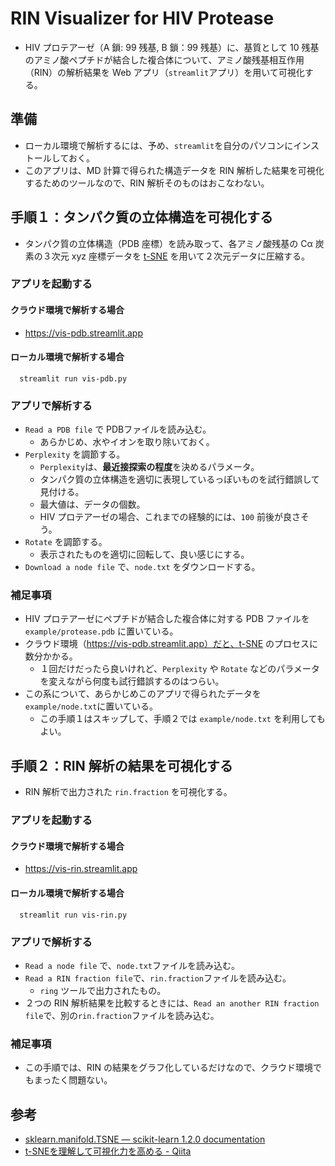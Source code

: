 # RIN Visualizer for HIV Protease

- HIV プロテアーゼ（A 鎖: 99 残基, B 鎖：99 残基）に、基質として 10 残基のアミノ酸ペプチドが結合した複合体について、アミノ酸残基相互作用（RIN）の解析結果を Web アプリ（`streamlit`アプリ）を用いて可視化する。

## 準備

- ローカル環境で解析するには、予め、`streamlit`を自分のパソコンにインストールしておく。
- このアプリは、MD 計算で得られた構造データを RIN 解析した結果を可視化するためのツールなので、RIN 解析そのものはおこなわない。

## 手順１：タンパク質の立体構造を可視化する

- タンパク質の立体構造（PDB 座標）を読み取って、各アミノ酸残基の Cα 炭素の３次元 xyz 座標データを [t-SNE](https://w.wiki/6CXt) を用いて２次元データに圧縮する。

### アプリを起動する

#### クラウド環境で解析する場合

- https://vis-pdb.streamlit.app

#### ローカル環境で解析する場合

      streamlit run vis-pdb.py

### アプリで解析する

- `Read a PDB file` で PDBファイルを読み込む。
  - あらかじめ、水やイオンを取り除いておく。
- `Perplexity` を調節する。
  - `Perplexity`は、**最近接探索の程度**を決めるパラメータ。
  - タンパク質の立体構造を適切に表現しているっぽいものを試行錯誤して見付ける。
  - 最大値は、データの個数。
  - HIV プロテアーゼの場合、これまでの経験的には、`100` 前後が良さそう。
- `Rotate` を調節する。
  - 表示されたものを適切に回転して、良い感じにする。
- `Download a node file` で、`node.txt` をダウンロードする。

### 補足事項

- HIV プロテアーゼにペプチドが結合した複合体に対する PDB ファイルを `example/protease.pdb` に置いている。
- クラウド環境（https://vis-pdb.streamlit.app）だと、t-SNE のプロセスに数分かかる。
  - １回だけだったら良いけれど、`Perplexity` や `Rotate` などのパラメータを変えながら何度も試行錯誤するのはつらい。
- この系について、あらかじめこのアプリで得られたデータを`example/node.txt`に置いている。
  - この手順１はスキップして、手順２では `example/node.txt` を利用してもよい。

## 手順２：RIN 解析の結果を可視化する

- RIN 解析で出力された `rin.fraction` を可視化する。

### アプリを起動する

#### クラウド環境で解析する場合

- https://vis-rin.streamlit.app

#### ローカル環境で解析する場合

      streamlit run vis-rin.py

### アプリで解析する

- `Read a node file` で、`node.txt`ファイルを読み込む。
- `Read a RIN fraction file`で、`rin.fraction`ファイルを読み込む。
  - `ring` ツールで出力されたもの。
- ２つの RIN 解析結果を比較するときには、`Read an another RIN fraction file`で、別の`rin.fraction`ファイルを読み込む。

### 補足事項

- この手順では、RIN の結果をグラフ化しているだけなので、クラウド環境でもまったく問題ない。

## 参考

- [sklearn.manifold.TSNE — scikit-learn 1.2.0 documentation](https://scikit-learn.org/stable/modules/generated/sklearn.manifold.TSNE.html)
- [t-SNEを理解して可視化力を高める - Qiita](https://qiita.com/g-k/items/120f1cf85ff2ceae4aba)
